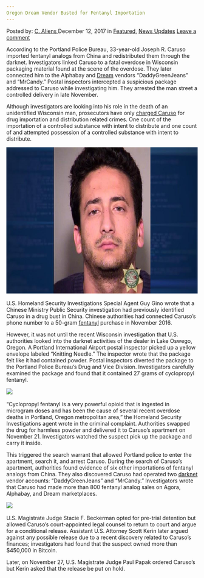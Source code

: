 ```yaml
---
Oregon Dream Vendor Busted for Fentanyl Importation
---
```

<article class="post-listing post-23876 post type-post status-publish format-standard has-post-thumbnail hentry  tag-busted tag-dream tag-fentanyl tag-importation tag-oregon tag-vendor">
    <div class="post-inner">
        <span>Posted by: <a href="https://www.deepdotweb.com/author/caliens/" title="">C. Aliens </a></span>
    <span>December 12, 2017</span>
    <span>in <a href="https://www.deepdotweb.com/category/deepdot-news/" rel="category tag">Featured</a>, <a href="https://www.deepdotweb.com/category/news-updates/" rel="category tag">News Updates</a></span>
    <span><a href="https://www.deepdotweb.com/2017/12/12/oregon-dream-vendor-busted-fentanyl-importation/#respond">Leave a comment</a></span>
    </p>
    <div class="clear"></div>
    <div class="entry">
    <p>According to the Portland Police Bureau, 33-year-old Joseph R. Caruso imported fentanyl analogs from China and redistributed them through the darknet. Investigators linked Caruso to a fatal overdose in Wisconsin packaging material found at the scene of the overdose. They later connected him to the Alphabay and <a href="https://www.deepdotweb.com/marketplace-directory/listing/dream-market">Dream</a> vendors &#8220;DaddyGreenJeans&#8221; and &#8220;MrCandy.&#8221; Postal inspectors intercepted a suspicious package addressed to Caruso while investigating him. They arrested the man street a controlled delivery in late November.</p>
    <p>Although investigators are looking into his role in the death of an unidentified Wisconsin man, prosecutors have only <a href="http://www.kptv.com/story/36934565/overdose-death-in-wisconsin-leads-to-arrest-of-lake-oswego-man">charged Caruso</a> for drug importation and distribution related crimes. One count of the importation of a controlled substance with intent to distribute and one count of and attempted possession of a controlled substance with intent to distribute.</p>
    <p><img class="wp-image-23882 aligncenter" src="/imgs/2017/12/word-image-22.jpeg" width="683" height="384" /></p>
    <p>U.S. Homeland Security Investigations Special Agent Guy Gino wrote that a Chinese Ministry Public Security investigation had previously identified Caruso in a drug bust in China. Chinese authorities had connected Caruso’s phone number to a 50-gram <a href="https://www.deepdotweb.com/tag/fentanyl/">fentanyl</a> purchase in November 2016.</p>
    <p>However, it was not until the recent Wisconsin investigation that U.S. authorities looked into the darknet activities of the dealer in Lake Oswego, Oregon. A Portland International Airport postal inspector picked up a yellow envelope labeled “Knitting Needle.” The inspector wrote that the package felt like it had contained powder. Postal inspectors diverted the package to the Portland Police Bureau’s Drug and Vice Division. Investigators carefully examined the package and found that it contained 27 grams of cyclopropyl fentanyl.</p>
    <p><img class="wp-image-23883" src="/imgs/2017/12/word-image-16.png" srcset="/imgs/2017/12/word-image-16.png 1186w, /imgs/2017/12/word-image-16-300x172.png 300w, /imgs/2017/12/word-image-16-1024x585.png 1024w" sizes="(max-width: 1186px) 100vw, 1186px" /></p>
    <p>“Cyclopropyl fentanyl is a very powerful opioid that is ingested in microgram doses and has been the cause of several recent overdose deaths in Portland, Oregon metropolitan area,” the Homeland Security Investigations agent wrote in the criminal complaint. Authorities swapped the drug for harmless powder and delivered it to Caruso’s apartment on November 21. Investigators watched the suspect pick up the package and carry it inside.</p>
    <p>This triggered the search warrant that allowed Portland police to enter the apartment, search it, and arrest Caruso. During the search of Caruso&#8217;s apartment, authorities found evidence of six other importations of fentanyl analogs from China. They also discovered Caruso had operated two <a href="https://www.deepdotweb.com/dark-net-market-comparison-chart/">darknet</a> vendor accounts: &#8220;DaddyGreenJeans&#8221; and &#8220;MrCandy.&#8221; Investigators wrote that Caruso had made more than 800 fentanyl analog sales on Agora, Alphabay, and Dream marketplaces.</p>
    <p><img class="wp-image-23884" src="/imgs/2017/12/word-image-17.png" srcset="/imgs/2017/12/word-image-17.png 1101w, /imgs/2017/12/word-image-17-300x129.png 300w, /imgs/2017/12/word-image-17-1024x442.png 1024w" sizes="(max-width: 1101px) 100vw, 1101px" /></p>
    <p>U.S. Magistrate Judge Stacie F. Beckerman opted for pre-trial detention but allowed Caruso&#8217;s court-appointed legal counsel to return to court and argue for a conditional release. Assistant U.S. Attorney Scott Kerin later argued against any possible release due to a recent discovery related to Caruso&#8217;s finances; investigators had found that the suspect owned more than $450,000 in Bitcoin.</p>
    <p>Later, on November 27, U.S. Magistrate Judge Paul Papak ordered Caruso&#8217;s but Kerin asked that the release be put on hold.</p>
    </div>
    <span style="display:none"> <a href="https://www.deepdotweb.com/tag/dream/" rel="tag">dream</a> <a href="https://www.deepdotweb.com/tag/fentanyl/" rel="tag">fentanyl</a> <a href="https://www.deepdotweb.com/tag/importation/" rel="tag">importation</a> <a href="https://www.deepdotweb.com/tag/oregon/" rel="tag">oregon</a> <a href="https://www.deepdotweb.com/tag/vendor/" rel="tag">vendor</a></span> <span style="display:none" class="updated">2017-12-12</span>
    <div style="display:none" class="vcard author" itemprop="author" itemscope itemtype="http://schema.org/Person"><strong class="fn" itemprop="name"><a href="https://www.deepdotweb.com/author/caliens/" title="Posts by C. Aliens" rel="author">C. Aliens</a></strong></div>
    </div>
</article>

